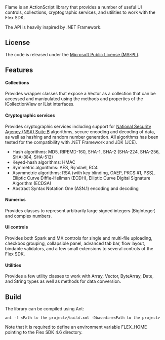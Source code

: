 Flame is an ActionScript library that provides a number of useful UI controls, collections, cryptographic services, and utilities to work with the Flex SDK.

The API is heavily inspired by .NET Framework.

## License
The code is released under the [Microsoft Public License (MS-PL)](http://opensource.org/licenses/MS-PL).

## Features
#### Collections
Provides wrapper classes that expose a Vector as a collection that can be accessed and manipulated using the methods and properties of the ICollectionView or IList interfaces.

#### Cryptographic services
Provides cryptographic services including support for [National Security Agency (NSA) Suite B](http://www.nsa.gov/ia/programs/suiteb_cryptography) algorithms, secure encoding and decoding of data, as well as hashing and random number generation. All algorithms has been tested for the compatibility with .NET Framework and JDK (JCE).
- Hash algorithms: MD5, RIPEMD-160, SHA-1, SHA-2 (SHA-224, SHA-256, SHA-384, SHA-512)
- Keyed-hash algorithms: HMAC
- Symmetric algorithms: AES, Rijndael, RC4
- Asymmetric algorithms: RSA (with key blinding, OAEP, PKCS #1, PSS), Elliptic Curve Diffie-Hellman (ECDH), Elliptic Curve Digital Signature Algorithm (ECDSA)
- Abstract Syntax Notation One (ASN.1) encoding and decoding

#### Numerics
Provides classes to represent arbitrarily large signed integers (BigInteger) and complex numbers.

#### UI controls
Provides both Spark and MX controls for single and multi-file uploading, checkbox grouping, collapsible panel, advanced tab bar, flow layout, bindable validators, and a few small extensions to several controls of the Flex SDK.

#### Utilities
Provides a few utility classes to work with Array, Vector, ByteArray, Date, and String types as well as methods for data conversion.

## Build
The library can be compiled using Ant:

	ant -f <Path to the project>/build.xml -Dbasedir=<Path to the project>

Note that it is required to define an environment variable FLEX_HOME pointing to the Flex SDK 4.6 directory.